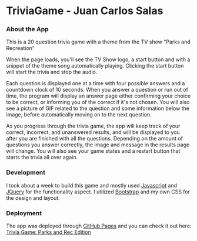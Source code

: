# TriviaGame - Juan Carlos Salas

### About the App
This is a 20 question trivia game with a theme from the TV show "Parks and Recreation"

When the page loads, you'll see the TV Show logo, a start button and with a snippet of the theme song automatically playing. Clicking the start button will start the trivia and stop the audio.

Each question is displayed one at a time with four possible answers and a countdown clock of 10 seconds. When you answer a question or run out of time, the program will display an answer page either confirming your choice to be correct, or informing you of the correct if it's not chosen. You will also see a picture of GIF related to the question and some information below the image, before automatically moving on to the next question.

As you progress through the trivia game, the app will keep track of your correct, incorrect, and unanswered results, and will be displayed to you after you are finished with all the questions. Depending on the amount of questions you answer correctly, the image and message in the results page will change. You will also see your game states and a restart button that starts the trivia all over again.

### Development
I took about a week to build this game and mostly used [Javascript](https://www.javascript.com/) and [JQuery](https://github.com/jquery/jquery) for the functionality aspect. I utilized [Bootstrap](https://github.com/twbs/bootstrap) and my own CSS for the design and layout.

### Deployment
The app was deployed through [GitHub Pages](https://pages.github.com/) and you can check it out here: [Trivia Game: Parks and Rec Edition](https://juancsalas.github.io/TriviaGame/)